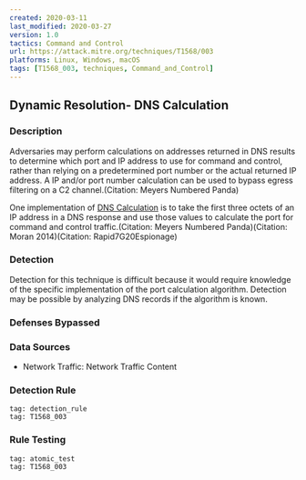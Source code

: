```yaml
---
created: 2020-03-11
last_modified: 2020-03-27
version: 1.0
tactics: Command and Control
url: https://attack.mitre.org/techniques/T1568/003
platforms: Linux, Windows, macOS
tags: [T1568_003, techniques, Command_and_Control]
---
```


## Dynamic Resolution- DNS Calculation

### Description

Adversaries may perform calculations on addresses returned in DNS results to determine which port and IP address to use for command and control, rather than relying on a predetermined port number or the actual returned IP address. A IP and/or port number calculation can be used to bypass egress filtering on a C2 channel.(Citation: Meyers Numbered Panda)

One implementation of [DNS Calculation](https://attack.mitre.org/techniques/T1568/003) is to take the first three octets of an IP address in a DNS response and use those values to calculate the port for command and control traffic.(Citation: Meyers Numbered Panda)(Citation: Moran 2014)(Citation: Rapid7G20Espionage)

### Detection

Detection for this technique is difficult because it would require knowledge of the specific implementation of the port calculation algorithm. Detection may be possible by analyzing DNS records if the algorithm is known.

### Defenses Bypassed



### Data Sources

  - Network Traffic: Network Traffic Content
### Detection Rule

```query
tag: detection_rule
tag: T1568_003
```

### Rule Testing

```query
tag: atomic_test
tag: T1568_003
```

